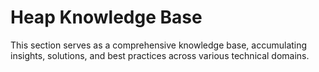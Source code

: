 # Heap Knowledge Base

This section serves as a comprehensive knowledge base, accumulating insights, solutions, and best practices across various technical domains.

